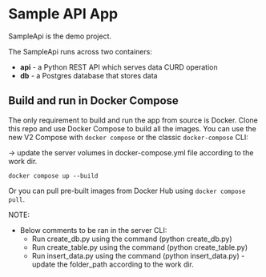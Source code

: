 # Sample API App

SampleApi is the demo project.

The SampleApi runs across two containers:

- **api** - a Python REST API which serves data CURD operation
- **db** - a Postgres database that stores data

## Build and run in Docker Compose

The only requirement to build and run the app from source is Docker. Clone this repo and use Docker Compose to build all the images. You can use the new V2 Compose with `docker compose` or the classic `docker-compose` CLI:

-> update the server volumes in docker-compose.yml file according to the work dir.

```shell
docker compose up --build
```

Or you can pull pre-built images from Docker Hub using `docker compose pull`.

NOTE:
- Below comments to be ran in the server CLI:
    * Run create_db.py using the command (python create_db.py)
    * Run create_table.py using the command (python create_table.py)
    * Run insert_data.py using the command (python insert_data.py) - update the folder_path according to the work dir.
